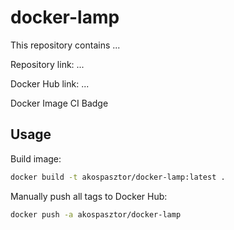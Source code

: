 # docker-lamp

This repository contains ...

Repository link: ...

Docker Hub link: ...

Docker Image CI Badge

## Usage

Build image:

```bash
docker build -t akospasztor/docker-lamp:latest .
```

Manually push all tags to Docker Hub:

```bash
docker push -a akospasztor/docker-lamp
```
